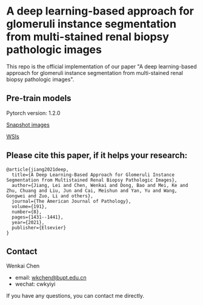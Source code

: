# A deep learning-based approach for glomeruli instance segmentation from multi-stained renal biopsy pathologic images
This repo is the official implementation of our paper "A deep learning-based approach for glomeruli instance segmentation from multi-stained renal biopsy pathologic images".

## Pre-train models
Pytorch version: 1.2.0

[Snapshot images](https://drive.google.com/file/d/11DDUxmUpFDxx0r-Mf37k8_7P_vNgSOGy/view?usp=sharing) 

[WSIs](https://drive.google.com/file/d/1Rb00BRu3adhEVt47ciVZ3WCWQ938eQyV/view?usp=sharing)

## Please cite this paper, if it helps your research:
```
@article{jiang2021deep,
  title={A Deep Learning-Based Approach for Glomeruli Instance Segmentation from Multistained Renal Biopsy Pathologic Images},
  author={Jiang, Lei and Chen, Wenkai and Dong, Bao and Mei, Ke and Zhu, Chuang and Liu, Jun and Cai, Meishun and Yan, Yu and Wang, Gongwei and Zuo, Li and others},
  journal={The American Journal of Pathology},
  volume={191},
  number={8},
  pages={1431--1441},
  year={2021},
  publisher={Elsevier}
}
```

## Contact
Wenkai Chen
- email: wkchen@bupt.edu.cn
- wechat: cwkyiyi

If you have any questions, you can contact me directly.


